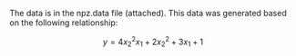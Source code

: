 The data is in the npz.data file (attached). This data was generated based on the following relationship:

$$ y = 4x_2^2x_1 + 2x_2^2 + 3x_1 + 1 $$
